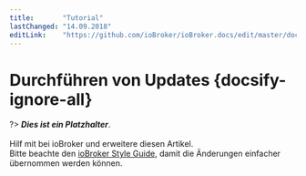 ```yaml
---
title:       "Tutorial"
lastChanged: "14.09.2018"
editLink:    "https://github.com/ioBroker/ioBroker.docs/edit/master/docs/tutorial/updates.md"
---
```


# Durchführen von Updates {docsify-ignore-all}

?> ***Dies ist ein Platzhalter***. 
   <br><br>
   Hilf mit bei ioBroker und erweitere diesen Artikel.    
   Bitte beachte den [ioBroker Style Guide](dev/styleguidedoc), 
   damit die Änderungen einfacher übernommen werden können.

